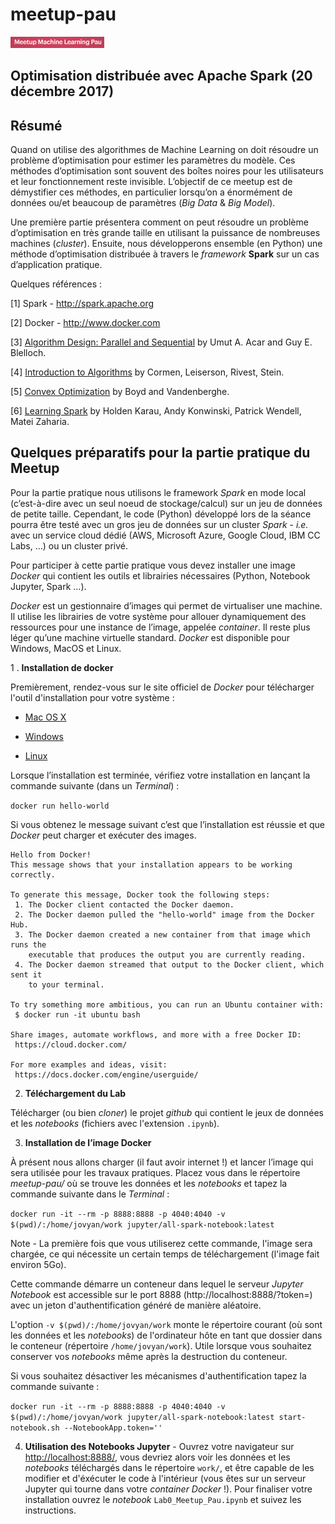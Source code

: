 <h1>meetup-pau</h1>
<a href="https://www.meetup.com/fr-FR/Meetup-Machine-Learning-Pau/" ><img src="img/meetup_ML_pau.png" style="float:center; max-width: 150px; display: inline"  alt="Meetup Machine Learning Pau"/></a>
<br>
<h2>Optimisation distribuée avec Apache Spark  (20 décembre 2017) </h2>

## Résumé 

Quand on utilise des algorithmes de Machine Learning on doit résoudre un problème d’optimisation pour estimer les paramètres du modèle. Ces méthodes d’optimisation sont souvent des boîtes noires pour les utilisateurs et leur fonctionnement reste invisible. L’objectif de ce meetup est de démystifier ces méthodes, en particulier lorsqu’on a énormément de données ou/et beaucoup de paramètres (_Big Data_ & _Big Model_).

Une première partie présentera comment on peut résoudre un problème d’optimisation en très grande taille en utilisant la puissance de nombreuses machines (_cluster_). Ensuite, nous développerons ensemble (en Python) une méthode d’optimisation distribuée à travers le _framework_ **Spark** sur un cas d’application pratique.

Quelques références :

[1] Spark - http://spark.apache.org

[2] Docker - http://www.docker.com

[3] [Algorithm Design: Parallel and Sequential](http://www.parallel-algorithms-book.com) by Umut A. Acar and Guy E. Blelloch.

[4] [Introduction to Algorithms](https://mitpress.mit.edu/sites/default/files/titles/sample/0262533057chap27.pdf) by Cormen, Leiserson, Rivest, Stein.

[5] [Convex Optimization](http://web.stanford.edu/~boyd/cvxbook/) by Boyd and Vandenberghe.

[6] [Learning Spark](http://github.com/databricks/learning-spark) by Holden Karau, Andy Konwinski, Patrick Wendell, Matei Zaharia.

## Quelques préparatifs pour la partie pratique du Meetup

Pour la partie pratique nous utilisons le framework _Spark_ en mode local (c’est-à-dire avec un seul noeud de stockage/calcul) sur un jeu de données de petite taille. Cependant, le code (Python) développé lors de la séance pourra être testé avec un gros jeu de données sur un cluster _Spark_ - _i.e._ avec un service cloud dédié (AWS, Microsoft Azure, Google Cloud, IBM CC Labs, …) ou un cluster privé.

Pour participer à cette partie pratique vous devez installer une image _Docker_ qui contient les outils et librairies nécessaires (Python, Notebook Jupyter, Spark …).

_Docker_ est un gestionnaire d’images qui permet de virtualiser une machine. Il utilise les librairies de votre système pour allouer dynamiquement des ressources pour une instance de l’image, appelée _container_. Il reste plus léger qu’une machine virtuelle standard. _Docker_ est disponible pour Windows, MacOS et Linux.

1 . **Installation de docker**

Premièrement, rendez-vous sur le site officiel de _Docker_ pour télécharger l'outil d'installation pour votre système :

- [Mac OS X](http://store.docker.com/editions/community/docker-ce-desktop-mac)

- [Windows](http://store.docker.com/editions/community/docker-ce-desktop-windows)

- [Linux](http://www.docker.com)

Lorsque l’installation est terminée, vérifiez votre installation en lançant la commande suivante (dans un _Terminal_) :

```docker run hello-world```

Si vous obtenez le message suivant c’est que l’installation est réussie et que _Docker_ peut charger et exécuter des images.

```
Hello from Docker!
This message shows that your installation appears to be working correctly.

To generate this message, Docker took the following steps:
 1. The Docker client contacted the Docker daemon.
 2. The Docker daemon pulled the "hello-world" image from the Docker Hub.
 3. The Docker daemon created a new container from that image which runs the
    executable that produces the output you are currently reading.
 4. The Docker daemon streamed that output to the Docker client, which sent it
    to your terminal.

To try something more ambitious, you can run an Ubuntu container with:
 $ docker run -it ubuntu bash

Share images, automate workflows, and more with a free Docker ID:
 https://cloud.docker.com/

For more examples and ideas, visit:
 https://docs.docker.com/engine/userguide/
```
2. **Téléchargement du Lab**

Télécharger (ou bien _cloner_) le projet _github_ qui contient le jeux de données et les _notebooks_ (fichiers avec l'extension `.ipynb`).

3. **Installation de l’image Docker**

À présent nous allons charger (il faut avoir internet !) et lancer l’image qui sera utilisée pour les travaux pratiques. Placez vous dans le répertoire _meetup-pau/_ où se trouve les données et les _notebooks_ et tapez la commande suivante dans le _Terminal_ :

```docker run -it --rm -p 8888:8888 -p 4040:4040 -v $(pwd)/:/home/jovyan/work jupyter/all-spark-notebook:latest```

Note - La première fois que vous utiliserez cette commande, l'image sera chargée, ce qui nécessite un certain temps de téléchargement (l'image fait environ 5Go).

Cette commande démarre un conteneur dans lequel le serveur _Jupyter Notebook_ est accessible sur le port 8888 (http://localhost:8888/?token=) avec un jeton d'authentification généré de manière aléatoire.

L'option `-v $(pwd)/:/home/jovyan/work` monte le répertoire courant (où sont les données et les _notebooks_) de l'ordinateur hôte en tant que dossier dans le conteneur (répertoire `/home/jovyan/work`). Utile lorsque vous souhaitez conserver vos _notebooks_ même après la destruction du conteneur.

Si vous souhaitez désactiver les mécanismes d'authentification tapez la commande suivante :

```docker run -it --rm -p 8888:8888 -p 4040:4040 -v $(pwd)/:/home/jovyan/work jupyter/all-spark-notebook:latest start-notebook.sh --NotebookApp.token=''```

4. **Utilisation des Notebooks Jupyter** - Ouvrez votre navigateur sur [http://localhost:8888/](http://localhost:8888/), vous devriez alors voir les données et les _notebooks_ téléchargés dans le répertoire `work/`, et être capable de les modifier et d'éxécuter le code à l'intérieur (vous êtes sur un serveur Jupyter qui tourne dans votre _container_ _Docker_ !). Pour finaliser votre installation ouvrez le _notebook_ `Lab0_Meetup_Pau.ipynb` et suivez les instructions.



